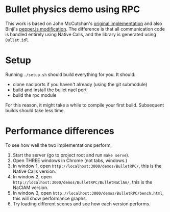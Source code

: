 # Bullet physics demo using RPC

This work is based on John McCutchan's [original implementation](http://www.johnmccutchan.com/2012/10/bullet-native-client-acceleration-module.html) and also Binji's [pepper.js modification](https://github.com/binji/NaClAMBase/tree/pnacl-demo).
The difference is that all communication code is handled entirely using Native Calls, and the library is generated using ```Bullet.idl```.

# Setup

Running ```./setup.sh``` should build everything for you. It should:

* clone naclports if you haven't already (using the git submodule)
* build and install the bullet nacl port
* build the rpc module

For this reason, it might take a while to compile your first build. Subsequent builds should take less time.

# Performance differences
To see how well the two implementations perform,

1. Start the server (go to project root and run ```make serve```).
2. Open THREE windows in Chrome (not tabs, windows.)
3. In window 1, open ```http://localhost:3000/demos/BulletRPC/```, this is the Native Calls version.
4. In window 2, open ```http://localhost:3000/demos/BulletRPC/BulletNaClAm/```, this is the NaClAM version.
5. In window 3, open ```http://localhost:3000/demos/BulletRPC/bench.html```, this will show performance graphs.
6. Try loading different scenes and see how each version performs.